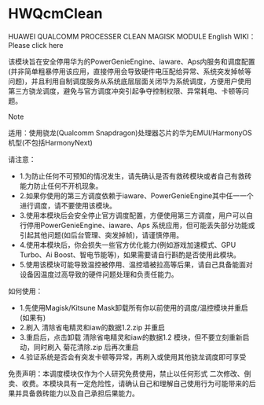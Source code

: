 # HWQcmClean
HUAWEI QUALCOMM PROCESSER CLEAN MAGISK MODULE
English WIKI：Please click here

该模块旨在安全停用华为的PowerGenieEngine、iaware、Aps内服务和调度配置(并非简单粗暴停用该应用，直接停用会导致硬件电压配给异常、系统突发掉帧等问题)，并且利用自制调度服务从系统底层层面关闭华为系统调度，方便用户使用第三方骁龙调度，避免与官方调度冲突引起争夺控制权限、异常耗电、卡顿等问题。

> [!NOTE]  
> 适用：使用骁龙(Qualcomm Snapdragon)处理器芯片的华为EMUI/HarmonyOS机型(不包括HarmonyNext)

请注意：
* 1.为防止任何不可预知的情况发生，请先确认是否有救砖模块或者自己有救砖能力防止任何不开机现象。
* 2.如果你使用的第三方调度依赖于iaware、PowerGenieEngine其中任一一个进行调度，请不要使用该模块。
* 3.使用本模块后会安全停止官方调度配置，方便使用第三方调度，用户可以自行停用PowerGenieEngine、iaware、Aps 系统应用，但可能丢失部分功能或引起其他问题(如后台管理、突发掉帧)，请谨慎停用。
* 4.使用本模块后，你会损失一些官方优化能力(例如游戏加速模式、GPU Turbo、Ai Boost、智电节能等)，如果需要请自行斟酌是否使用此模块。
* 5.使用该模块可能导致温控被停用、温控墙被拉高等后果，请自己具备能面对设备因温度过高导致的硬件问题处理和负责任能力。

如何使用：
* 1.先使用Magisk/Kitsune Mask卸载所有你以前使用的调度/温控模块并重启(如果有)
* 2.刷入 清除省电精灵和iaw的数据1.2.zip 并重启
* 3.重启后，点击卸载 清除省电精灵和iaw的数据1.2 模块，但不要立刻重新启动，同时刷入 菊花清除.zip 后再次重启
* 4.验证系统是否会有突发卡顿等异常，再刷入或使用其他骁龙调度即可享受

免责声明：本调度模块仅作为个人研究免费使用，禁止以任何形式 二次修改、倒卖、收费。本模块具有一定危险性，请确认自己和理解自己使用行为可能带来的后果并具备救砖能力以及自己承担后果能力。
